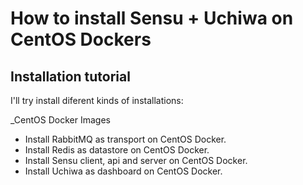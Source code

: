 # How to install Sensu + Uchiwa on CentOS Dockers

## Installation tutorial

I'll try install diferent kinds of installations:

_CentOS Docker Images
* Install RabbitMQ as transport on CentOS Docker.
* Install Redis as datastore on CentOS Docker.
* Install Sensu client, api and server on CentOS Docker.
* Install Uchiwa as dashboard on CentOS Docker. 
